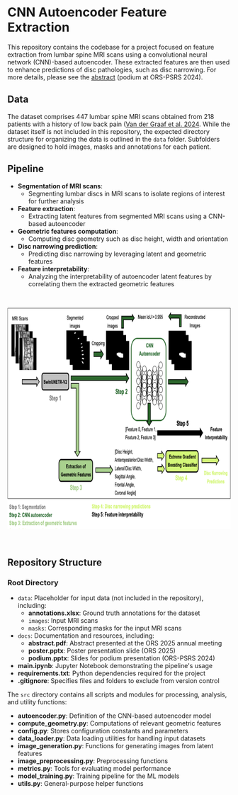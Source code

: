 # CNN Autoencoder Feature Extraction

This repository contains the codebase for a project focused on feature extraction from lumbar spine MRI scans using a convolutional neural network (CNN)-based autoencoder. These extracted features are then used to enhance predictions of disc pathologies, such as disc narrowing. For more details, please see the [abstract](docs/abstract.pdf) (podium at ORS-PSRS 2024).

## Data
The dataset comprises 447 lumbar spine MRI scans obtained from 218 patients with a history of low back pain ([Van der Graaf et al. 2024](https://www.nature.com/articles/s41597-024-03090-w). While the dataset itself is not included in this repository, the expected directory structure for organizing the data is outlined in the ```data``` folder. Subfolders are designed to hold images, masks and annotations for each patient.


## Pipeline
- **Segmentation of MRI scans**:
  - Segmenting lumbar discs in MRI scans to isolate regions of interest for further analysis
- **Feature extraction**:
  - Extracting latent features from segmented MRI scans using a CNN-based autoencoder 
- **Geometric features computation**:
  - Computing disc geometry such as disc height, width and orientation
- **Disc narrowing prediction**:
  - Predicting disc narrowing by leveraging latent and geometric features
- **Feature interpretability**:
  - Analyzing the interpretability of autoencoder latent features by correlating them the extracted geometric features


<br>

<p align="center">
  <img src="docs/pipeline.png" width="1000" height="500">
</p>

<br>


## Repository Structure

### Root Directory
- ```data```: Placeholder for input data (not included in the repository), including:
  - **annotations.xlsx**: Ground truth annotations for the dataset
  - ```images```: Input MRI scans
  - ```masks```: Corresponding masks for the input MRI scans
- ```docs```: Documentation and resources, including:
  - **abstract.pdf**: Abstract presented at the ORS 2025 annual meeting
  - **poster.pptx**: Poster presentation slide (ORS 2025)
  - **podium.pptx**: Slides for podium presentation (ORS-PSRS 2024)
- **main.ipynb**: Jupyter Notebook demonstrating the pipeline's usage
- **requirements.txt**: Python dependencies required for the project
- **.gitignore**: Specifies files and folders to exclude from version control

The ```src``` directory contains all scripts and modules for processing, analysis, and utility functions:
- **autoencoder.py**: Definition of the CNN-based autoencoder model
- **compute_geometry.py**: Computations of relevant geometric features
- **config.py**: Stores configuration constants and parameters
- **data_loader.py**: Data loading utilities for handling input datasets
- **image_generation.py**: Functions for generating images from latent features
- **image_preprocessing.py**: Preprocessing functions 
- **metrics.py**: Tools for evaluating model performance
- **model_training.py**: Training pipeline for the ML models
- **utils.py**: General-purpose helper functions

